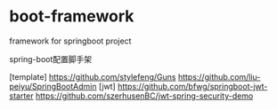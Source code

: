 # boot-framework

framework for springboot project

spring-boot配置脚手架

[template]
https://github.com/stylefeng/Guns
https://github.com/liu-peiyu/SpringBootAdmin
[jwt]
https://github.com/bfwg/springboot-jwt-starter
https://github.com/szerhusenBC/jwt-spring-security-demo
